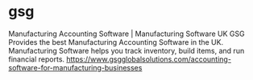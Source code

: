 # gsg
Manufacturing Accounting Software | Manufacturing Software UK
GSG Provides the best Manufacturing Accounting Software in the UK. Manufacturing Software helps you track inventory, build items, and run financial reports.
https://www.gsgglobalsolutions.com/accounting-software-for-manufacturing-businesses
